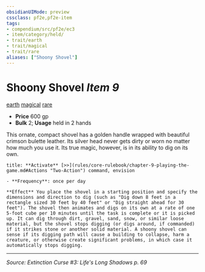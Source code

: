 ```yaml
---
obsidianUIMode: preview
cssclass: pf2e,pf2e-item
tags:
- compendium/src/pf2e/ec3
- item/category/held/
- trait/earth
- trait/magical
- trait/rare
aliases: ["Shoony Shovel"]
---
```

# Shoony Shovel *Item 9*  
[earth](earth.md "Earth Energy & Element Trait")  [magical](magical.md "Magical Item Trait")  [rare](rare.md "Rare Rarity Trait")  

- **Price** 600 gp
- **Bulk** 2; **Usage** held in 2 hands

This ornate, compact shovel has a golden handle wrapped with beautiful crimson bulette leather. Its silver head never gets dirty or worn no matter how much you use it. Its true magic, however, is in its ability to dig on its own.

```ad-embed-ability
title: **Activate** [>>](rules/core-rulebook/chapter-9-playing-the-game.md#Actions "Two-Action") command, envision

- **Frequency**: once per day

**Effect** You place the shovel in a starting position and specify the dimensions and direction to dig (such as "Dig down 8 feet in a rectangle sized 30 feet by 40 feet" or "Dig straight ahead for 30 feet"). The shovel then animates and digs on its own at a rate of one 5-foot cube per 10 minutes until the task is complete or it is picked up. It can dig through dirt, gravel, sand, snow, or similar loose material, but the shovel stops digging (or digs around, if commanded) if it strikes stone or another solid material. A shoony shovel can sense if its digging path will cause a building to collapse, harm a creature, or otherwise create significant problems, in which case it automatically stops digging.
```


---
*Source: Extinction Curse #3: Life's Long Shadows p. 69*